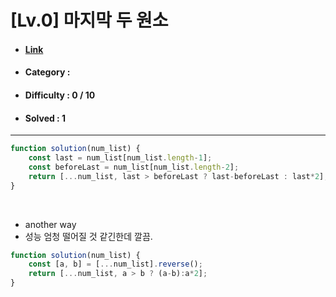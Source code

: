 # [Lv.0] 마지막 두 원소 
* #### [Link](https://school.programmers.co.kr/learn/courses/30/lessons/181927)
* #### Category : 
* #### Difficulty : 0 / 10  
* #### Solved : 1

<hr />

```js
function solution(num_list) {
    const last = num_list[num_list.length-1];
    const beforeLast = num_list[num_list.length-2];
    return [...num_list, last > beforeLast ? last-beforeLast : last*2];
}
```

<br />

* another way
* 성능 엄청 떨어질 것 같긴한데 깔끔. 
```js
function solution(num_list) {
    const [a, b] = [...num_list].reverse();
    return [...num_list, a > b ? (a-b):a*2];
}
```